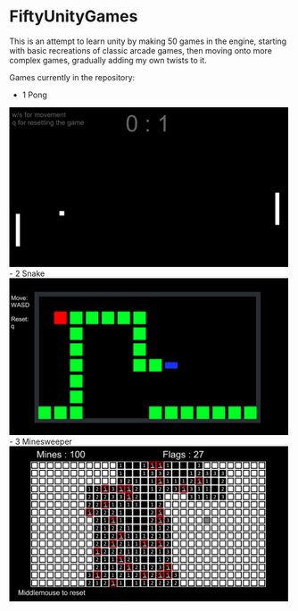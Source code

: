 # FiftyUnityGames
This is an attempt to learn unity by making 50 games in the engine, starting with basic recreations of classic arcade games,
then moving onto more complex games, gradually adding my own twists to it.

Games currently in the repository:
- 1 Pong
<img src="Game1_pong/Img/pong_screenshot.png" width="500">
- 2 Snake
<img src="Game2_snake/Img/snake_screenshot.png" width="500">
- 3 Minesweeper
<img src="Game3_minesweeper/img/minesweeper_screenshot.png" width="500">
